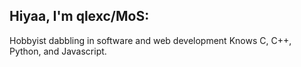 ## Hiyaa, I'm qlexc/MoS:
Hobbyist dabbling in software and web development
Knows C, C++, Python, and Javascript.
